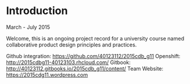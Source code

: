 # Introduction

March - July 2015

Welcome, this is an ongoing project record for a university course named collaborative product design principles and practices.

Github integration: https://github.com/40123112/2015cdb_g11
Openshift: http://2015cdbg11-40123103.rhcloud.com/
Gitbook: http://40123112.gitbooks.io/2015cdb_g11/content/
Team Website: https://2015cdg11.wordpress.com





